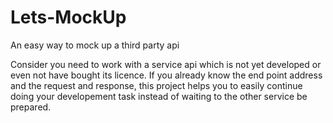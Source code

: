 # Lets-MockUp
An easy way to mock up a third party api

Consider you need to work with a service api which is not yet developed or even not have bought its licence. If you already know the end point address and the request and response, 
this project helps you to easily continue doing your developement task instead of waiting to the other service be prepared.
